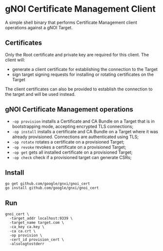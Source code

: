 # gNOI Certificate Management Client

A simple shell binary that performs Certificate Management client operations
against a gNOI Target.

## Certificates

Only the Root certificate and private key are required for this client. The
client will:

* generate a client certificate for establishing the connection to the Target
* sign target signing requests for installing or rotating certificates on the Target

The client certificates can also be provided to establish the connection to the target and will be used instead.

## gNOI Certificate Management operations

*   `-op provision` installs a Certificate and CA Bundle on a Target that is in
    bootstrapping mode, accepting encrypted TLS connections;
*   `-op install` installs a certificate and CA Bundle on a Target where it was
    already provisioned. Connections are authenticated using TLS;
*   `-op rotate` rotates a certificate on a provisioned Target;
*   `-op revoke` revokes a certificate on a provisioned Target;
*   `-op get` gets all installed certificate on a provisioned Target;
*   `-op check` check if a provisioned target can generate CSRs;

## Install

```
go get github.com/google/gnxi/gnoi_cert
go install github.com/google/gnxi/gnoi_cert
```

## Run

```
gnoi_cert \
  -target_addr localhost:9339 \
  -target_name target.com \
  -ca_key ca.key \
  -ca ca.crt \
  -op provision \
  -cert_id provision_cert \
  -alsologtostderr
```
